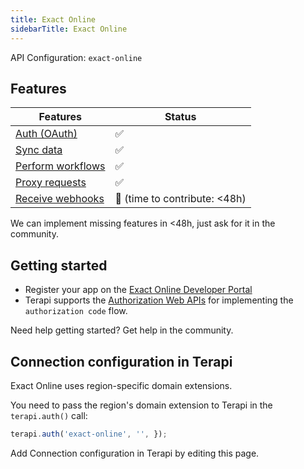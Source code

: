 ```yaml
---
title: Exact Online
sidebarTitle: Exact Online
---
```


API Configuration: `exact-online`

## Features

| Features | Status |
| - | - |
| [Auth (OAuth)](/integrate/guides/authorize-an-api) | ✅ |
| [Sync data](/integrate/guides/sync-data-from-an-api) | ✅ |
| [Perform workflows](/integrate/guides/perform-workflows-with-an-api) | ✅ |
| [Proxy requests](/integrate/guides/proxy-requests-to-an-api) | ✅ |
| [Receive webhooks](/integrate/guides/receive-webhooks-from-an-api) | 🚫 (time to contribute: &lt;48h) |

We can implement missing features in &lt;48h, just ask for it in the community.

## Getting started

-   Register your app on the [Exact Online Developer Portal](https://apps.exactonline.com/)
-   Terapi supports the [Authorization Web APIs](https://support.exactonline.com/community/s/knowledge-base#All-All-DNO-Content-gettingstarted) for implementing the `authorization code` flow.

Need help getting started? Get help in the community.

## Connection configuration in Terapi

Exact Online uses region-specific domain extensions.

You need to pass the region's domain extension to Terapi in the `terapi.auth()` call:

```js
terapi.auth('exact-online', '', });
```

Add Connection configuration in Terapi by editing this page.
    
